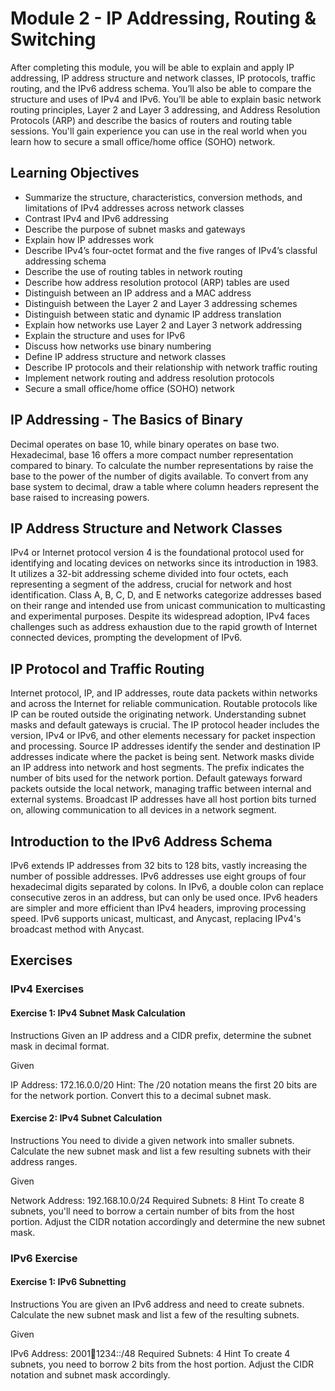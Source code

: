 # Module 2 - IP Addressing, Routing & Switching
After completing this module, you will be able to explain and apply IP addressing, IP address structure and network classes, IP protocols, traffic routing, and the IPv6 address schema. You’ll also be able to compare the structure and uses of IPv4 and IPv6. You’ll be able to explain basic network routing principles, Layer 2 and Layer 3 addressing, and Address Resolution Protocols (ARP) and describe the basics of routers and routing table sessions. You'll gain experience you can use in the real world when you learn how to secure a small office/home office (SOHO) network.

## Learning Objectives
- Summarize the structure, characteristics, conversion methods, and limitations of IPv4 addresses across network classes
- Contrast IPv4 and IPv6 addressing
- Describe the purpose of subnet masks and gateways
- Explain how IP addresses work
- Describe IPv4’s four-octet format and the five ranges of IPv4’s classful addressing schema
- Describe the use of routing tables in network routing
- Describe how address resolution protocol (ARP) tables are used
- Distinguish between an IP address and a MAC address
- Distinguish between the Layer 2 and Layer 3 addressing schemes
- Distinguish between static and dynamic IP address translation
- Explain how networks use Layer 2 and Layer 3 network addressing
- Explain the structure and uses for IPv6
- Discuss how networks use binary numbering
- Define IP address structure and network classes
- Describe IP protocols and their relationship with network traffic routing
- Implement network routing and address resolution protocols
- Secure a small office/home office (SOHO) network

## IP Addressing - The Basics of Binary
Decimal operates on base 10, while binary operates on base two. Hexadecimal, base 16 offers a more compact number representation compared to binary. To calculate the number representations by raise the base to the power of the number of digits available. To convert from any base system to decimal, draw a table where column headers represent the base raised to increasing powers.

## IP Address Structure and Network Classes
IPv4 or Internet protocol version 4 is the foundational protocol used for identifying and locating devices on networks since its introduction in 1983. It utilizes a 32-bit addressing scheme divided into four octets, each representing a segment of the address, crucial for network and host identification. Class A, B, C, D, and E networks categorize addresses based on their range and intended use from unicast communication to multicasting and experimental purposes. Despite its widespread adoption, IPv4 faces challenges such as address exhaustion due to the rapid growth of Internet connected devices, prompting the development of IPv6.

## IP Protocol and Traffic Routing
Internet protocol, IP, and IP addresses, route data packets within networks and across the Internet for reliable communication. Routable protocols like IP can be routed outside the originating network. Understanding subnet masks and default gateways is crucial. The IP protocol header includes the version, IPv4 or IPv6, and other elements necessary for packet inspection and processing. Source IP addresses identify the sender and destination IP addresses indicate where the packet is being sent. Network masks divide an IP address into network and host segments. The prefix indicates the number of bits used for the network portion. Default gateways forward packets outside the local network, managing traffic between internal and external systems. Broadcast IP addresses have all host portion bits turned on, allowing communication to all devices in a network segment.

## Introduction to the IPv6 Address Schema
IPv6 extends IP addresses from 32 bits to 128 bits, vastly increasing the number of possible addresses. IPv6 addresses use eight groups of four hexadecimal digits separated by colons. In IPv6, a double colon can replace consecutive zeros in an address, but can only be used once. IPv6 headers are simpler and more efficient than IPv4 headers, improving processing speed. IPv6 supports unicast, multicast, and Anycast, replacing IPv4's broadcast method with Anycast.

## Exercises
### IPv4 Exercises
#### Exercise 1: IPv4 Subnet Mask Calculation

Instructions
Given an IP address and a CIDR prefix, determine the subnet mask in decimal format.

Given

IP Address: 172.16.0.0/20
Hint:
The /20 notation means the first 20 bits are for the network portion. Convert this to a decimal subnet mask.

#### Exercise 2: IPv4 Subnet Calculation

Instructions
You need to divide a given network into smaller subnets. Calculate the new subnet mask and list a few resulting subnets with their address ranges.

Given

Network Address: 192.168.10.0/24
Required Subnets: 8
Hint
To create 8 subnets, you'll need to borrow a certain number of bits from the host portion. Adjust the CIDR notation accordingly and determine the new subnet mask.

### IPv6 Exercise
#### Exercise 1: IPv6 Subnetting

Instructions
You are given an IPv6 address and need to create subnets. Calculate the new subnet mask and list a few of the resulting subnets.

Given

IPv6 Address: 2001:abcd:1234::/48
Required Subnets: 4
Hint
To create 4 subnets, you need to borrow 2 bits from the host portion. Adjust the CIDR notation and subnet mask accordingly.
